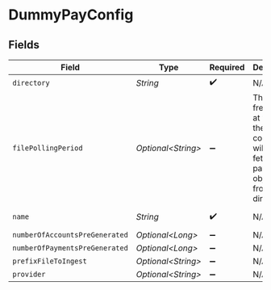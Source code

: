 # DummyPayConfig


## Fields

| Field                                                                                         | Type                                                                                          | Required                                                                                      | Description                                                                                   | Example                                                                                       |
| --------------------------------------------------------------------------------------------- | --------------------------------------------------------------------------------------------- | --------------------------------------------------------------------------------------------- | --------------------------------------------------------------------------------------------- | --------------------------------------------------------------------------------------------- |
| `directory`                                                                                   | *String*                                                                                      | :heavy_check_mark:                                                                            | N/A                                                                                           | /tmp/dummypay                                                                                 |
| `filePollingPeriod`                                                                           | *Optional\<String>*                                                                           | :heavy_minus_sign:                                                                            | The frequency at which the connector will try to fetch new payment objects from the directory | 60s                                                                                           |
| `name`                                                                                        | *String*                                                                                      | :heavy_check_mark:                                                                            | N/A                                                                                           | My DummyPay Account                                                                           |
| `numberOfAccountsPreGenerated`                                                                | *Optional\<Long>*                                                                             | :heavy_minus_sign:                                                                            | N/A                                                                                           |                                                                                               |
| `numberOfPaymentsPreGenerated`                                                                | *Optional\<Long>*                                                                             | :heavy_minus_sign:                                                                            | N/A                                                                                           |                                                                                               |
| `prefixFileToIngest`                                                                          | *Optional\<String>*                                                                           | :heavy_minus_sign:                                                                            | N/A                                                                                           |                                                                                               |
| `provider`                                                                                    | *Optional\<String>*                                                                           | :heavy_minus_sign:                                                                            | N/A                                                                                           |                                                                                               |